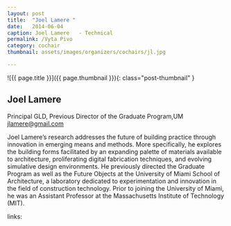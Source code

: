 ```yaml
---
layout: post
title:  "Joel Lamere "
date:   2014-06-04
caption: Joel Lamere   - Technical
permalink: /Vyta Pivo 
category: cochair
thumbnail: assets/images/organizers/cochairs/jl.jpg

---
```

![{{ page.title }}]({{ page.thumbnail }}){: class="post-thumbnail" }

## Joel Lamere 
Principal GLD, Previous Director of the Graduate Program,UM 
jlamere@gmail.com

Joel Lamere’s research addresses the future of building practice through innovation in emerging means and methods. More specifically, he explores the building forms facilitated by an expanding palette of materials available to architecture, proliferating digital fabrication techniques, and evolving simulative design environments. He previously directed the Graduate Program as well as the Future Objects at the University of Miami School of Architecture, a laboratory dedicated to experimentation and innovation in the field of construction technology. Prior to joining the University of Miami, he was an Assistant Professor at the Massachusetts Institute of Technology (MIT). 

links:
